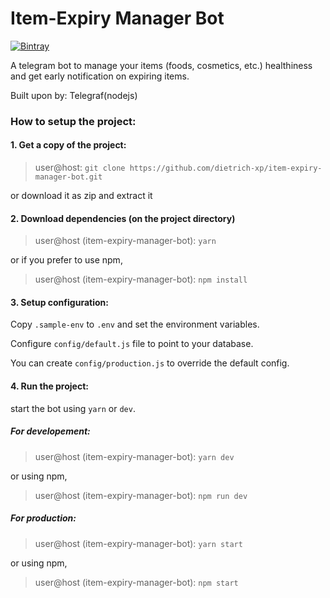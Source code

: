 # Item-Expiry Manager Bot

[![Bintray](https://img.shields.io/static/v1?label=visit&message=telegram%20bot&color=blue&logo=telegram)](https://telegram.dog/ItemExpiryBot)

A telegram bot to manage your items (foods, cosmetics, etc.) healthiness and get early notification on expiring items.

Built upon by: Telegraf(nodejs)

### How to setup the project:

#### 1. Get a copy of the project:
 > user@host: `git clone https://github.com/dietrich-xp/item-expiry-manager-bot.git`

or download it as zip and extract it

#### 2. Download dependencies (on the project directory)

 > user@host (item-expiry-manager-bot): `yarn`

or if you prefer to use npm,

 > user@host (item-expiry-manager-bot): `npm install`

#### 3. Setup configuration:
Copy `.sample-env` to `.env` and set the environment variables.

Configure `config/default.js` file to point to your database.

You can create `config/production.js` to override the default config.

#### 4. Run the project:

start the bot using `yarn` or `dev`.

##### For developement:
 > user@host (item-expiry-manager-bot): `yarn dev`

or using npm,
 > user@host (item-expiry-manager-bot): `npm run dev`

##### For production:
 > user@host (item-expiry-manager-bot): `yarn start`

or using npm,
 > user@host (item-expiry-manager-bot): `npm start`
